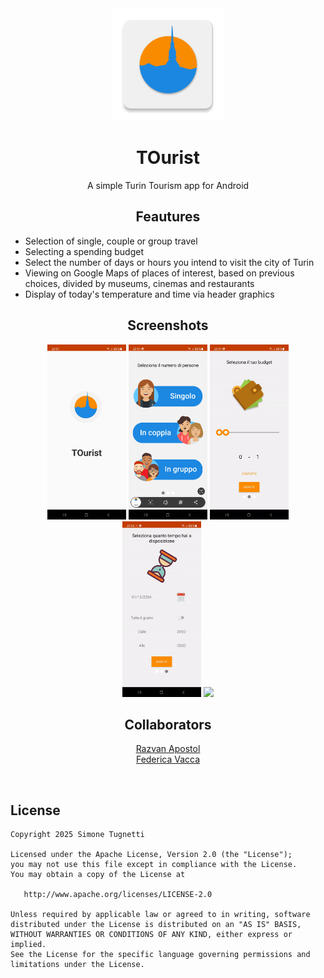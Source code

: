 <div align="center">
 
 <img src="app/src/main/logotourist-web.png" width="180" height="180">
 <h1>TOurist</h1>
 <p>A simple Turin Tourism app for Android</p>

</div>

<h2 align="center">Feautures</h2>

- Selection of single, couple or group travel
- Selecting a spending budget
- Select the number of days or hours you intend to visit the city of Turin
- Viewing on Google Maps of places of interest, based on previous choices, divided by museums, cinemas and restaurants
- Display of today's temperature and time via header graphics

<div align="center">

 <h2>Screenshots</h2>

 <img src="screenshots/Splashscreen.jpg" width="25%" />
 <img src="screenshots/Group.jpg" width="25%" />
 <img src="screenshots/Budget.gif" width="25%" />
 <img src="screenshots/Time.gif" width="25%" />
 <img src="screenshots/MapAndPlaces.gif" width="25%" />

</div>

<div align="center">

 <h2>Collaborators</h2>

  [Razvan Apostol](https://github.com/r-apostol-9618)
  <br>
  [Federica Vacca](https://github.com/bakicchan)

</div>

&nbsp;

License
-------

    Copyright 2025 Simone Tugnetti

    Licensed under the Apache License, Version 2.0 (the "License");
    you may not use this file except in compliance with the License.
    You may obtain a copy of the License at

       http://www.apache.org/licenses/LICENSE-2.0

    Unless required by applicable law or agreed to in writing, software
    distributed under the License is distributed on an "AS IS" BASIS,
    WITHOUT WARRANTIES OR CONDITIONS OF ANY KIND, either express or implied.
    See the License for the specific language governing permissions and
    limitations under the License.



